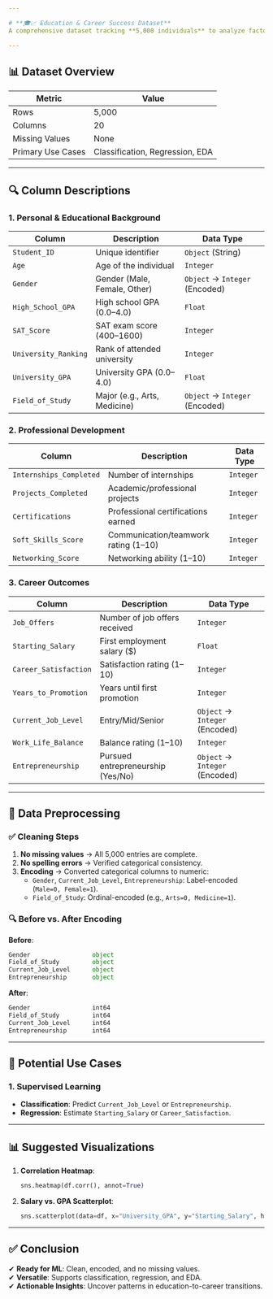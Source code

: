 ```yaml
---

# **🎓📈 Education & Career Success Dataset**  
A comprehensive dataset tracking **5,000 individuals** to analyze factors influencing career progression, salary, and satisfaction.  

---
```


## **📊 Dataset Overview**  
| **Metric**          | **Value**       |
|---------------------|-----------------|
| Rows                | 5,000           |
| Columns             | 20              |
| Missing Values      | None            |
| Primary Use Cases   | Classification, Regression, EDA |

---

## **🔍 Column Descriptions**  

### **1. Personal & Educational Background**  
| Column                | Description                          | Data Type      |
|-----------------------|--------------------------------------|----------------|
| `Student_ID`          | Unique identifier                   | `Object` (String) |
| `Age`                 | Age of the individual               | `Integer`      |
| `Gender`              | Gender (Male, Female, Other)        | `Object` → `Integer` (Encoded) |
| `High_School_GPA`     | High school GPA (0.0–4.0)           | `Float`        |
| `SAT_Score`           | SAT exam score (400–1600)           | `Integer`      |
| `University_Ranking`  | Rank of attended university         | `Integer`      |
| `University_GPA`      | University GPA (0.0–4.0)            | `Float`        |
| `Field_of_Study`      | Major (e.g., Arts, Medicine)        | `Object` → `Integer` (Encoded) |

### **2. Professional Development**  
| Column                   | Description                          | Data Type      |
|--------------------------|--------------------------------------|----------------|
| `Internships_Completed`  | Number of internships               | `Integer`      |
| `Projects_Completed`     | Academic/professional projects      | `Integer`      |
| `Certifications`         | Professional certifications earned  | `Integer`      |
| `Soft_Skills_Score`      | Communication/teamwork rating (1–10)| `Integer`      |
| `Networking_Score`       | Networking ability (1–10)           | `Integer`      |

### **3. Career Outcomes**  
| Column                   | Description                          | Data Type      |
|--------------------------|--------------------------------------|----------------|
| `Job_Offers`             | Number of job offers received       | `Integer`      |
| `Starting_Salary`        | First employment salary ($)         | `Float`        |
| `Career_Satisfaction`    | Satisfaction rating (1–10)          | `Integer`      |
| `Years_to_Promotion`     | Years until first promotion         | `Integer`      |
| `Current_Job_Level`      | Entry/Mid/Senior                   | `Object` → `Integer` (Encoded) |
| `Work_Life_Balance`      | Balance rating (1–10)               | `Integer`      |
| `Entrepreneurship`       | Pursued entrepreneurship (Yes/No)   | `Object` → `Integer` (Encoded) |

---

## **🧹 Data Preprocessing**  

### **✅ Cleaning Steps**  
1. **No missing values** → All 5,000 entries are complete.  
2. **No spelling errors** → Verified categorical consistency.  
3. **Encoding** → Converted categorical columns to numeric:  
   - `Gender`, `Current_Job_Level`, `Entrepreneurship`: Label-encoded (`Male=0, Female=1`).  
   - `Field_of_Study`: Ordinal-encoded (e.g., `Arts=0, Medicine=1`).  

### **🔍 Before vs. After Encoding**  
**Before**:  
```python
Gender                 object  
Field_of_Study         object  
Current_Job_Level      object  
Entrepreneurship       object  
```

**After**:  
```python
Gender                 int64  
Field_of_Study         int64  
Current_Job_Level      int64  
Entrepreneurship       int64  
```

---

## **🎯 Potential Use Cases**  
### **1. Supervised Learning**  
- **Classification**: Predict `Current_Job_Level` or `Entrepreneurship`.  
- **Regression**: Estimate `Starting_Salary` or `Career_Satisfaction`.

---


## **📊 Suggested Visualizations**  
1. **Correlation Heatmap**:  
   ```python
   sns.heatmap(df.corr(), annot=True)
   ```
2. **Salary vs. GPA Scatterplot**:  
   ```python
   sns.scatterplot(data=df, x="University_GPA", y="Starting_Salary", hue="Field_of_Study")
   ```
---

## **✅ Conclusion**  
✔ **Ready for ML**: Clean, encoded, and no missing values.  
✔ **Versatile**: Supports classification, regression, and EDA.  
✔ **Actionable Insights**: Uncover patterns in education-to-career transitions.  
